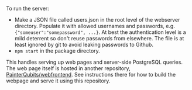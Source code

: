 To run the server:

- Make a JSON file called users.json in the root level of the webserver directory.
  Populate it with allowed usernames and passwords, e.g. `{"someuser":"somepassword", ...}`.
  At best the authentication level is a mild deterrent so don't reuse passwords from
  elsewhere. The file is at least ignored by git to avoid leaking passwords to Github.
- `npm start` in the package directory.

This handles serving up web pages and server-side PostgreSQL queries. The web page itself is
hosted in another repository, [PainterQubits/webfrontend](https://github.com/PainterQubits/webfrontend).
See instructions there for how to build the webpage and serve it using this repository.

